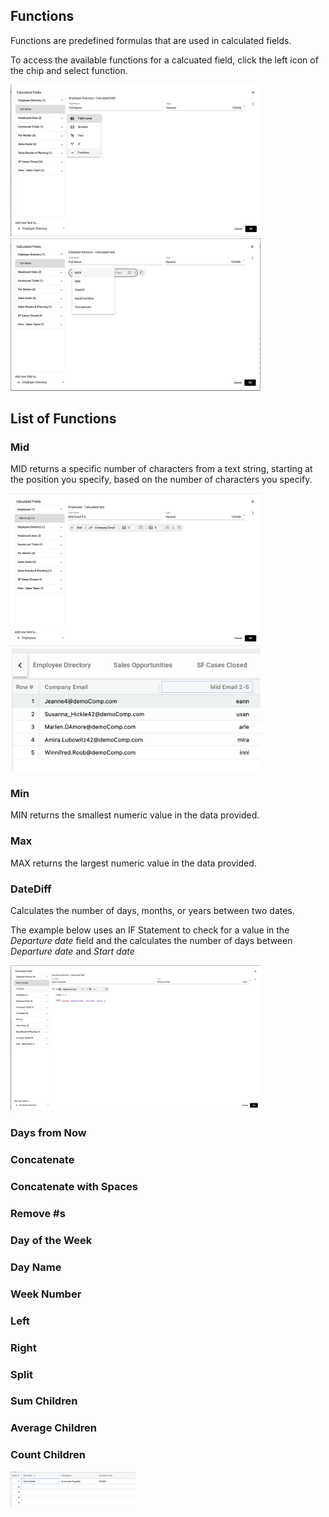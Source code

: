 ## Functions
Functions are predefined formulas that are used in calculated fields.

To access the available functions for a calcuated field, click the left icon of the chip and select function.

<img src="../assets/function_def_1.png"  style="width:400px" class="border"></img>    <img src="../assets/function_def_2.png"  style="width:400px" class="border"></img>

## List of Functions
### Mid
MID returns a specific number of characters from a text string, starting at the position you specify, based on the number of characters you specify.

<img src="../assets/function_mid_1.png"  style="width:400px" class="border"></img> <img src="../assets/function_mid_2.png"  style="width:400px" class="border"></img> 

### Min
MIN returns the smallest numeric value in the data provided.

### Max
MAX returns the largest numeric value in the data provided.
### DateDiff
Calculates the number of days, months, or years between two dates.

The example below uses an IF Statement to check for a value in the *Departure date* field and the calculates the number of days between *Departure date* and *Start date* 

<img src="../assets/function_datedif_1.png"  style="width:400px" class="border"></img> 
### Days from Now
### Concatenate
### Concatenate with Spaces
### Remove #s
### Day of the Week
### Day Name
### Week Number
### Left
### Right
### Split
### Sum Children
### Average Children
### Count Children
<img src="../assets/copy.png"  style="width:200px" class="border"></img>
